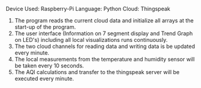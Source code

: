 Device Used: Raspberry-Pi
Language: Python
Cloud: Thingspeak

1. The program reads the current cloud data and initialize all arrays at the start-up of the program.
2. The user interface (Information on 7 segment display and Trend Graph on LED's) including all local visualizations runs continuously.
3. The two cloud channels for reading data and writing data is be updated every minute.
4. The local measurements from the temperature and humidity sensor will be taken every 10 seconds.
5. The AQI calculations and transfer to the thingspeak server will be executed every minute.
